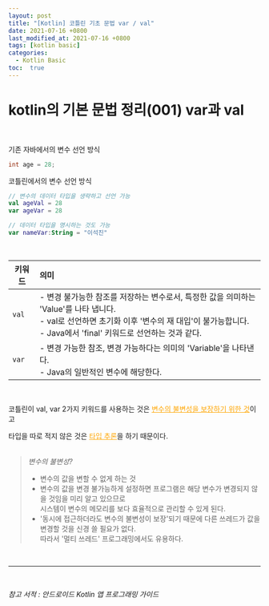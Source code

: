 ```yaml
---
layout: post
title: "[Kotlin] 코틀린 기초 문법 var / val"
date: 2021-07-16 +0800
last_modified_at: 2021-07-16 +0800
tags: [kotlin basic]
categories:
  - Kotlin Basic
toc:  true
---
```

# kotlin의 기본 문법 정리(001) var과 val

<br>

기존 자바에서의 변수 선언 방식  
```java
int age = 28;
```

코틀린에서의 변수 선언 방식

```kotlin
// 변수의 데이터 타입을 생략하고 선언 가능
val ageVal = 28
var ageVar = 28

// 데이터 타입을 명시하는 것도 가능
var nameVar:String = "이석진"
```

<br>

키워드 | 의미 
---|:--- 
`val` | - 변경 불가능한 참조를 저장하는 변수로서, 특정한 값을 의미하는 'Value'를 나타 냅니다.<br> - val로 선언하면 초기화 이후 '변수의 재 대입'이 불가능합니다.<br> - Java에서 'final' 키워드로 선언하는 것과 같다.
`var` | - 변경 가능한 참조, 변경 가능하다는 의미의 'Variable'을 나타낸다.<br> - Java의 일반적인 변수에 해당한다.

<br>

코틀린이 val, var 2가지 키워드를 사용하는 것은 <span style="color:orange"><u>변수의 불변성을 보장하기 위한 것</u></span>이고

타입을 따로 적지 않은 것은 <span style="color:orange"><u>타입 추론</u></span>을 하기 때문이다.
<br><br>

> _변수의 불변성?_
> - 변수의 값을 변할 수 없게 하는 것
> - 변수의 값을 변경 불가능하게 설정하면 프로그램은 해당 변수가 변경되지 않을 것임을 미리 알고 있으므로<br>시스템이 변수의 메모리를 보다 효율적으로 관리할 수 있게 된다.
> - '동시에 접근하더라도 변수의 불변성이 보장'되기 때문에 다른 쓰레드가 값을 변경할 것을 신경 쓸 필요가 없다.<br>
따라서 '멀티 쓰레드' 프로그래밍에서도 유용하다.

<br>

---

<br>

*참고 서적 : 안드로이드 Kotlin 앱 프로그래밍 가이드*
